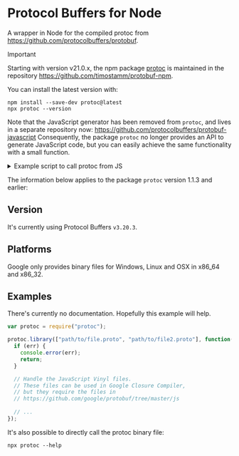 # Protocol Buffers for Node
A wrapper in Node for the compiled protoc from https://github.com/protocolbuffers/protobuf.

> [!IMPORTANT]
>
> Starting with version v21.0.x, the npm package [protoc](https://www.npmjs.com/package/protoc)
> is maintained in the repository https://github.com/timostamm/protobuf-npm.
>
> You can install the latest version with:
>
> ```
> npm install --save-dev protoc@latest
> npx protoc --version
> ```
>
> Note that the JavaScript generator has been removed from `protoc`, and lives in a
> separate repository now: https://github.com/protocolbuffers/protobuf-javascript
> Consequently, the package `protoc` no longer provides an API to generate JavaScript
> code, but you can easily achieve the same functionality with a small function.
> 
> <details><summary>Example script to call protoc from JS</summary>
>
> ```ts
> import { spawnSync } from "node:child_process";
> import { mkdtempSync, readdirSync, statSync } from "node:fs";
> import { join } from "node:path";
> import { tmpdir } from "node:os";
>
> function compile(files: string[]): string[] {
>   const out = mkdtempSync(join(tmpdir(), "protoc-output"));
>   // Just as an example, use --php_out to generate PHP code
>   const ret = spawnSync(
>     "protoc", ["--php_out=" + out, ...files],
>     { encoding: "utf8"},
>   );
>   if (ret.status !== 0) {
>     throw new Error(ret.stderr);
>   }
>   return readdirSync(out, { recursive: true, encoding: "utf8" }).filter((f) =>
>     statSync(join(out, f)).isFile(),
>   );
> }
>
> // Run with `npx node example.ts`
> console.log(compile(["proto/msg.proto"])); // [ 'Msg.php', 'GPBMetadata/Proto/Msg.php' ]
> ```

</details>



The information below applies to the package `protoc` version 1.1.3 and earlier:

## Version
It's currently using Protocol Buffers `v3.20.3`.

## Platforms
Google only provides binary files for Windows, Linux and OSX in x86_64 and x86_32.

## Examples
There's currently no documentation. Hopefully this example will help.

```JavaScript
var protoc = require("protoc");

protoc.library(["path/to/file.proto", "path/to/file2.proto"], function(err, files) {
  if (err) {
    console.error(err);
    return;
  }

  // Handle the JavaScript Vinyl files.
  // These files can be used in Google Closure Compiler,
  // but they require the files in
  // https://github.com/google/protobuf/tree/master/js
  
  // ...
});
```

It's also possible to directly call the protoc binary file:
```
npx protoc --help
```
